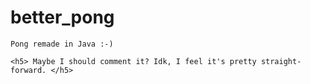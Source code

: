 # better_pong
    Pong remade in Java :-)

    <h5> Maybe I should comment it? Idk, I feel it's pretty straight-forward. </h5>